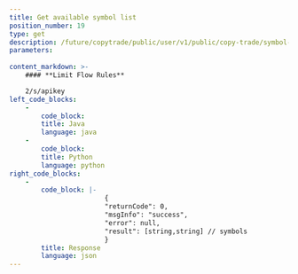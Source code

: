 ```yaml
---
title: Get available symbol list
position_number: 19
type: get
description: /future/copytrade/public/user/v1/public/copy-trade/symbol-list
parameters:
    
content_markdown: >-
    #### **Limit Flow Rules**

    2/s/apikey
left_code_blocks:
    -
        code_block:
        title: Java
        language: java
    -
        code_block:
        title: Python
        language: python
right_code_blocks:
    -
        code_block: |-
                        {
                        "returnCode": 0,
                        "msgInfo": "success",
                        "error": null,
                        "result": [string,string] // symbols
                        }
        title: Response
        language: json
---
```


